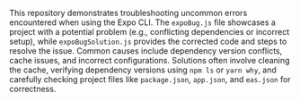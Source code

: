 This repository demonstrates troubleshooting uncommon errors encountered when using the Expo CLI.  The `expoBug.js` file showcases a project with a potential problem (e.g., conflicting dependencies or incorrect setup), while `expoBugSolution.js` provides the corrected code and steps to resolve the issue.  Common causes include dependency version conflicts, cache issues, and incorrect configurations.  Solutions often involve cleaning the cache, verifying dependency versions using `npm ls` or `yarn why`, and carefully checking project files like `package.json`, `app.json`, and `eas.json` for correctness.